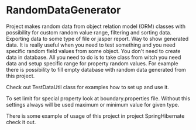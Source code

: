 # RandomDataGenerator
Project makes random data from object relation model (ORM) classes with possibility for custom random value range,
filtering and sorting data. Exporting data to some type of file or jasper report. Way to show generated data. It is 
really useful when you need to test something and you need specific random field values from some object. You 
don't need to create data in database. All you need to do is to take class from witch you need data and setup specific 
range for property random values. For example there is possibility to fill empty database with random data generated 
from this project.

Check out TestDataUtil class for examples how to set up and use it.

To set limit for special property look at boundary.properties file. Without this settings always will be used maximum
or minimum value for given type.

There is some example of usage of this project in project SpringHibernate check it out.

